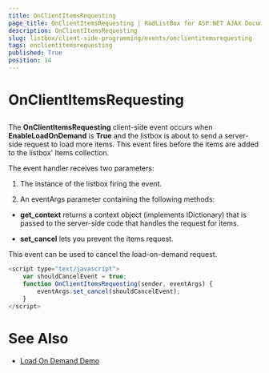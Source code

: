 ```yaml
---
title: OnClientItemsRequesting
page_title: OnClientItemsRequesting | RadListBox for ASP.NET AJAX Documentation
description: OnClientItemsRequesting
slug: listbox/client-side-programming/events/onclientitemsrequesting
tags: onclientitemsrequesting
published: True
position: 14
---
```


# OnClientItemsRequesting

## 

The **OnClientItemsRequesting** client-side event occurs when **EnableLoadOnDemand** is **True** and the listbox is about to send a server-side request to load more items. This event fires before the items are added to the listbox' Items collection.

The event handler receives two parameters:

1. The instance of the listbox firing the event.

1. An eventArgs parameter containing the following methods:

* **get_context** returns a context object (implements IDictionary) that is passed to the server-side code that handles the request for items.

* **set_cancel** lets you prevent the items request.

This event can be used to cancel the load-on-demand request.

````JavaScript
<script type="text/javascript">
	var shouldCancelEvent = true;
	function OnClientItemsRequesting(sender, eventArgs) {
		eventArgs.set_cancel(shouldCancelEvent);
	}
</script>
````



# See Also

 * [Load On Demand Demo](https://demos.telerik.com/aspnet-ajax/listbox/examples/functionality/loadondemand/defaultcs.aspx)

